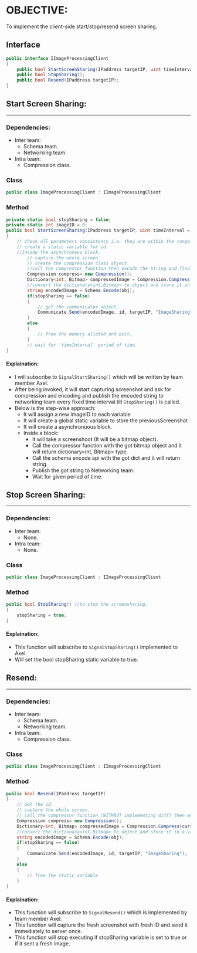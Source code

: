 # OBJECTIVE:
To implement the client-side start/stop/resend screen sharing.

## Interface
```csharp
public interface IImageProcessingClient
{
    public bool StartScreenSharing(IPaddress targetIP, uint timeInterval = 3000);
    public bool StopSharing();
    public bool Resend(IPaddress targetIP);
}
```
## Start Screen Sharing:
---
### Dependencies:
- Inter team:
    - Schema team.
    - Networking team.
- Intra team:
    - Compression class.
### Class
```csharp
public class ImageProcessingClient : IImageProcessingClient
```
### Method
```csharp
private static bool stopSharing = false;
private static int imageID = 0;
public bool StartScreenSharing(IPaddress targetIP, uint timeInterval = 3000)
{
    // check all parameters consistency i.e. they are within the range.
    // create a static variable for id.
    //Inside the asynchronous block.
        // capture the whole screen.
		// create the compression class object.
        //call the compressor function then encode the String and finally publish to Networking.
		Compression compress= new Compression();
        Dictionary<int, Bitmap> compressedImage = Compression.Compress(currentScreenShot, true);  //true for implementing diff compression.
		//convert the dictionary<int,Bitmap> to object and store it in a variable named <obj>.
        string encodedImage = Schema.Encode(obj);
        if(stopSharing == false)
        {
			// get the communicator object.
            Communicate.Send(encodedImage, id, targetIP, "ImageSharing");  // I didnot got why i need to send "ImageSharing".
        }
        else
        {
            // free the memory alloted and exit.
        }
        // wait for 'timeInterval' period of time.
}
```
#### Explaination:
- I will subscribe to `SignalStartSharing()` which will be written by team member Axel.
- After being invoked, it will start capturing screenshot and ask for compression and encoding and publish the encoded string to networking team every fixed time interval till `StopSharing()` is called.
- Below is the step-wise approach:
	- It will assign a new imageID to each variable
	- It will create a global static variable to store the previousScreenshot 
	- It will create a asynchronuous block.
	- Inside a block:
		- It will take a screenshoot (It will be a bitmap object).
		- Call the compressor function with the got bitmap object and it will return dictionary<int, Bitmap> type.
		- Call the schema encode api with the got dict and it will return string.
		- Publish the got string to Networking team.
		- Wait for given period of time.

## Stop Screen Sharing:
---
### Dependencies:
- Inter team:
    - None.
- Intra team:
    - None.
### Class
```csharp
public class ImageProcessingClient : IImageProcessingClient
```
### Method
```csharp
public bool StopSharing() //to stop the screensharing.
{
    stopSharing = true;
}
```
#### Explaination:
- This function will subscribe to `SignalStopSharing()` implemented to Axel.
- Will set the bool stopSharing static variable to true.

## Resend:
---
### Dependencies:
- Inter team:
    - Schema team.
    - Networking team.
- Intra team:
    - Compression class.
### Class
```csharp
public class ImageProcessingClient : IImageProcessingClient
```
### Method
```csharp
public bool Resend(IPaddress targetIP)
{
    // Get the id.
    // capture the whole screen.
    // call the compressor function (WITHOUT implementing diff) then encode the String and finally publish to Networking.
	Compression compress= new Compression();
    Dictionary<int, Bitmap> compressedImage = Compression.Compress(currentScreenShot, true);  //true for implementing diff compression.
	//convert the dictionary<int,Bitmap> to object and store it in a variable named <obj>.
    string encodedImage = Schema.Encode(obj);
    if(stopSharing == false)
    {
        Communicate.Send(encodedImage, id, targetIP, "ImageSharing");  // I didnot got why i need to send "ImageSharing".
    }
    else
    {
        // free the static variable 
    }
}
```
#### Explaination:
- This function will subscribe to `SignalResend()` which is implemented by team member Axel.
- This function will capture the fresh screenshot with fresh ID and send it immediately to server once.
- This function will stop executing if stopSharing variable is set to true or if it sent a fresh image.



